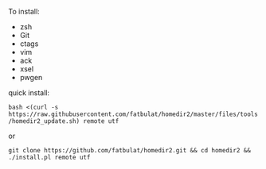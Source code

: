 To install:

* zsh
* Git
* ctags
* vim
* ack
* xsel
* pwgen


quick install:

`bash <(curl -s https://raw.githubusercontent.com/fatbulat/homedir2/master/files/tools/homedir2_update.sh) remote utf`

or

`git clone https://github.com/fatbulat/homedir2.git && cd homedir2 && ./install.pl remote utf`
